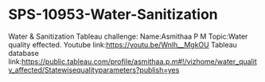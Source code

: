 # SPS-10953-Water-Sanitization
Water &amp; Sanitization
Tableau challenge:
Name:Asmithaa P M
Topic:Water quality effected.
Youtube link:https://youtu.be/Wnlh__MgkOU
Tableau database link:https://public.tableau.com/profile/asmithaa.p.m#!/vizhome/water_quality_affected/Statewisequalityparameters?publish=yes
